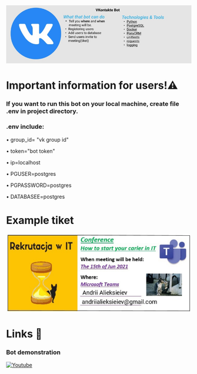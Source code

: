 ![Header](https://github.com/Brainisthekey/VKontakte-Bot/blob/main/data/Project_image.png)

# Important information for users!⚠️
### If you want to run this bot on your local machine, create file .env in project directory.
### .env include:
• group_id= "vk group id"  

• token="bot token"  

• ip=localhost  

• PGUSER=postgres  

• PGPASSWORD=postgres  

• DATABASEE=postgres

# Example tiket
![Tiket](https://github.com/Brainisthekey/VKontakte-Bot/blob/main/data/tiket.png)

# Links 🔗
### Bot demonstration
[![Youtube](https://img.shields.io/badge/-Youtube-090909?style=for-the-badge&logo=Youtube&logoColor=ed250e)](https://youtu.be/780xhobW6Ww)
